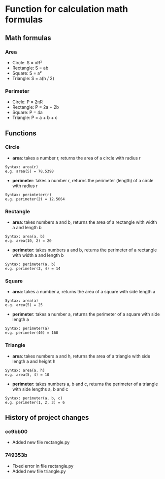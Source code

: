 # Function for calculation math formulas

## Math formulas
### Area
- Circle: S = πR²
- Rectangle: S = ab
- Square: S = a²
- Triangle: S = a(h / 2)

### Perimeter
- Circle: P = 2πR
- Rectangle: P = 2a + 2b
- Square: P = 4a
- Triangle: P = a + b + c

## Functions
### Circle
- **area**: takes a number r, returns the area of a circle with radius r
```
Syntax: area(r) 
e.g. area(5) = 78.5398
```

- **perimeter**: takes a number r, returns the perimeter (length) of a circle with radius r
```
Syntax: perimteter(r) 
e.g. perimeter(2) = 12.5664
```

### Rectangle
- **area**: takes numbers a and b, returns the area of a rectangle with width a and length b
```
Syntax: area(a, b) 
e.g. area(10, 2) = 20
```

- **perimeter**: takes numbers a and b, returns the perimeter of a rectangle with width a and length b
```
Syntax: perimeter(a, b) 
e.g. perimeter(3, 4) = 14
```

### Square
- **area**: takes a number a, returns the area of a square with side length a
```
Syntax: area(a) 
e.g. area(5) = 25
```

- **perimeter**: takes a number a, returns the perimeter of a square with side length a
```
Syntax: perimeter(a) 
e.g. perimeter(40) = 160
```

### Triangle
- **area**: takes numbers a and h, returns the area of a triangle with side length a and height h
```
Syntax: area(a, h) 
e.g. area(5, 4) = 10
```

- **perimeter**: takes numbers a, b and c, returns the perimeter of a triangle with side lengths a, b and c
```
Syntax: perimeter(a, b, c) 
e.g. perimeter(1, 2, 3) = 6
```

## History of project changes

### cc9bb00
- Added new file rectangle.py

### 749353b
- Fixed error in file rectangle.py
- Added new file triangle.py